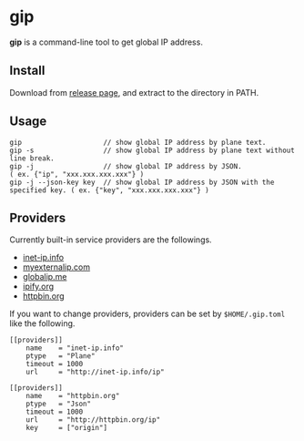 # gip

**gip** is a command-line tool to get global IP address.

## Install
Download from [release page](https://github.com/dalance/gip/releases/latest), and extract to the directory in PATH.

## Usage

```
gip                    // show global IP address by plane text.
gip -s                 // show global IP address by plane text without line break.
gip -j                 // show global IP address by JSON.                        ( ex. {"ip", "xxx.xxx.xxx.xxx"} )
gip -j --json-key key  // show global IP address by JSON with the specified key. ( ex. {"key", "xxx.xxx.xxx.xxx"} )
```

## Providers
Currently built-in service providers are the followings.

- [inet-ip.info](http://inet-ip.info)
- [myexternalip.com](http://myexternalip.com)
- [globalip.me](http://globalip.me)
- [ipify.org](http://ipify.org)
- [httpbin.org](http://httpbin.org)

If you want to change providers, providers can be set by `$HOME/.gip.toml` like the following.

```
[[providers]]
    name    = "inet-ip.info"
    ptype   = "Plane"
    timeout = 1000
    url     = "http://inet-ip.info/ip"

[[providers]]
    name    = "httpbin.org"
    ptype   = "Json"
    timeout = 1000
    url     = "http://httpbin.org/ip"
    key     = ["origin"]
```
